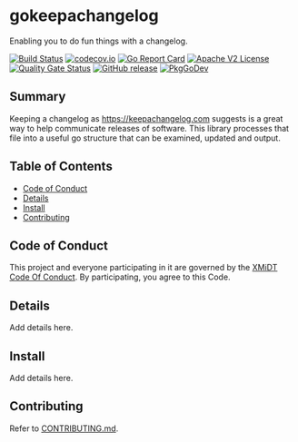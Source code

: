 # gokeepachangelog

Enabling you to do fun things with a changelog.

[![Build Status](https://github.com/xmidt-org/gokeepachangelog/workflows/CI/badge.svg)](https://github.com/xmidt-org/gokeepachangelog/actions)
[![codecov.io](http://codecov.io/github/xmidt-org/gokeepachangelog/coverage.svg?branch=main)](http://codecov.io/github/xmidt-org/gokeepachangelog?branch=main)
[![Go Report Card](https://goreportcard.com/badge/github.com/xmidt-org/gokeepachangelog)](https://goreportcard.com/report/github.com/xmidt-org/gokeepachangelog)
[![Apache V2 License](http://img.shields.io/badge/license-Apache%20V2-blue.svg)](https://github.com/xmidt-org/gokeepachangelog/blob/main/LICENSE)
[![Quality Gate Status](https://sonarcloud.io/api/project_badges/measure?project=xmidt-org_PROJECT&metric=alert_status)](https://sonarcloud.io/dashboard?id=xmidt-org_PROJECT)
[![GitHub release](https://img.shields.io/github/release/xmidt-org/gokeepachangelog.svg)](CHANGELOG.md)
[![PkgGoDev](https://pkg.go.dev/badge/github.com/xmidt-org/gokeepachangelog)](https://pkg.go.dev/github.com/xmidt-org/gokeepachangelog)

## Summary

Keeping a changelog as https://keepachangelog.com suggests is a great way to
help communicate releases of software.  This library processes that file into
a useful go structure that can be examined, updated and output.

## Table of Contents

- [Code of Conduct](#code-of-conduct)
- [Details](#details)
- [Install](#install)
- [Contributing](#contributing)

## Code of Conduct

This project and everyone participating in it are governed by the [XMiDT Code Of Conduct](https://xmidt.io/docs/community/code_of_conduct/). 
By participating, you agree to this Code.

## Details

Add details here.

## Install

Add details here.

## Contributing

Refer to [CONTRIBUTING.md](CONTRIBUTING.md).

